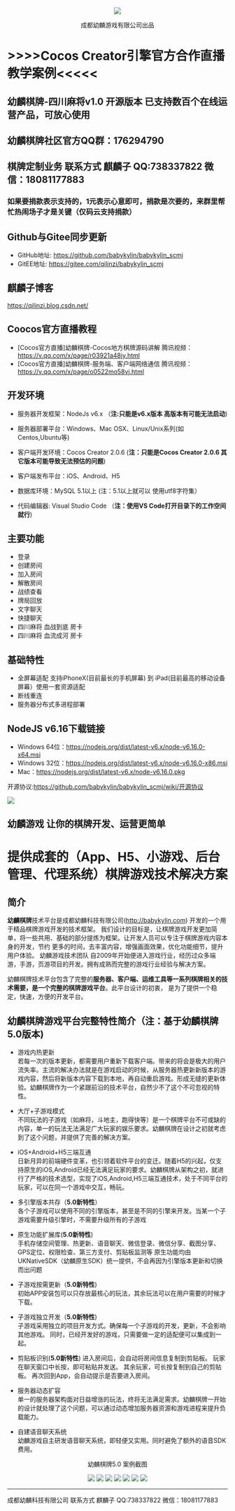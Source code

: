 <div align='center'>
    <img src=https://blogassets.oss-cn-shenzhen.aliyuncs.com/logo_hor.png>
    </img>
    <p>成都幼麟游戏有限公司出品</p>
</div>



# >>>>Cocos Creator引擎官方合作直播教学案例<<<<< 

## 幼麟棋牌-四川麻将v1.0 开源版本  已支持数百个在线运营产品，可放心使用 

## 幼麟棋牌社区官方QQ群：176294790 

## 棋牌定制业务 联系方式 麒麟子 QQ:738337822 微信：18081177883 

### 如果要捐款表示支持的，1元表示心意即可，捐款是次要的，来群里帮忙热闹场子才是关键（仅码云支持捐款）


Github与Gitee同步更新 
--
- GitHub地址: https://github.com/babykylin/babykylin_scmj 
- GitEE地址: https://gitee.com/qilinzi/babykylin_scmj 

麒麟子博客 
--
https://qilinzi.blog.csdn.net/


Coocos官方直播教程
---
- [Cocos官方直播]幼麟棋牌-Cocos地方棋牌源码讲解 腾讯视频：https://v.qq.com/x/page/r03921a48jy.html  
- [Cocos官方直播]幼麟棋牌-服务端、客户端网络通信 腾讯视频：https://v.qq.com/x/page/o0522mo58vj.html  


**开发环境**
---
- 服务器开发框架：NodeJs v6.x （**注:只能是v6.x版本 高版本有可能无法启动**)

- 服务器部署平台：Windows、Mac OSX、Linux/Unix系列(如 Centos,Ubuntu等)

- 客户端开发环境：Cocos Creator 2.0.6 (**注：只能是Cocos Creator 2.0.6 其它版本可能导致无法预估的问题**)

- 客户端发布平台：iOS、Android、H5

- 数据库环境：MySQL 5.1以上 (注：5.1以上就可以 使用utf8字符集）

- 代码编辑器: Visual Studio Code （**注：使用VS Code打开目录下的工作空间就行**)


**主要功能**  
---
- 登录  
- 创建房间  
- 加入房间  
- 解散房间  
- 战绩查看  
- 牌局回放  
- 文字聊天  
- 快捷聊天  
- 四川麻将 血战到底 房卡  
- 四川麻将 血流成河 房卡  

**基础特性**
---
- 全屏幕适配 支持iPhoneX(目前最长的手机屏幕) 到 iPad(目前最高的移动设备屏幕）使用一套资源适配  
- 断线重连  
- 服务器分布式多进程部署  

**NodeJS v6.16下载链接**
---
- Windows 64位：https://nodejs.org/dist/latest-v6.x/node-v6.16.0-x64.msi  
- Windows 32位：https://nodejs.org/dist/latest-v6.x/node-v6.16.0-x86.msi  
- Mac：https://nodejs.org/dist/latest-v6.x/node-v6.16.0.pkg  

开源协议:<https://github.com/babykylin/babykylin_scmj/wiki/开源协议>

   
![](https://images.gitee.com/uploads/images/2019/0418/000838_d6c4b9ca_1609936.png)

幼麟游戏 让你的棋牌开发、运营更简单
---
提供成套的（App、H5、小游戏、后台管理、代理系统）棋牌游戏技术解决方案 
====

简介
---

  **幼麟棋牌**技术平台是成都幼麟科技有限公司(http://babykylin.com) 开发的一个用于精品棋牌游戏开发的技术框架。
我们设计的目标是，让棋牌游戏开发更加简单，将一些共用、基础的部分提炼为框架。让开发人员可以专注于棋牌游戏内容本身的开发，节约
更多的时间，去丰富内容，增强画面效果，优化功能细节，提升用户体验。
幼麟游戏技术团队 自2009年开始便进入游戏行业，经历过众多端游，手游，页游项目的开发。拥有成熟而完整的游戏行业经验与解决方案。

幼麟棋牌技术平台包含了完整的**服务器、客户端、运维工具等一系列棋牌相关的技术需要，是一个完整的棋牌游戏平台**。此平台设计的初衷，
是为了提供一个稳定，快速，方便的开发平台。

幼麟棋牌游戏平台完整特性简介（注：基于幼麟棋牌5.0版本)
---
- 游戏内热更新  
 若每一次的版本更新，都需要用户重新下载客户端。带来的将会是极大的用户流失率。主流的解决办法就是在游戏启动的时候，从服务器热更新新版本的游戏内容，然后将新版本内容下载到本地，再自动重启游戏。形成无缝的更新体验。幼麟棋牌作为一个紧跟前沿的技术平台，自然少不了这个不可忽视的特性。
  
- 大厅+子游戏模式  
 不同玩法的子游戏（如麻将，斗地主，跑得快等）是一个棋牌平台不可或缺的内容，单一的玩法无法满足广大玩家的娱乐要求。幼麟棋牌在设计之初就考虑到了这个问题，并提供了完善的解决方案。
  
- iOS+Android+H5三端互通  
 日新月异的前端硬件变革，也引领着软件平台的变迁。随着H5的兴起，仅支持原生的iOS,Android已经无法满足玩家的要求。幼麟棋牌从架构之初，就进行了严格的技术选型，实现了iOS,Android,H5三端互通技术，处于不同平台的玩家，可以在同一个游戏中交互，畅玩。
    
- 多引擎版本共存（**5.0新特性**）  
   各个子游戏可以使用不同的引擎版本，甚至是不同的引擎来开发。当某一个子游戏需要升级引擎时，不需要升级所有的子游戏
 
- 原生功能扩展库(**5.0新特性**)  
   手机存储空间管理、热更新、语音聊天、微信登录、微信分享、截图分享、GPS定位、权限检查、第三方支付、剪贴板监测等 原生功能均由UKNativeSDK（幼麟原生SDK）统一提供，不会再因为引擎版本更新和切换而出问题
 
- 子游戏按需更新（**5.0新特性**)  
   初始APP安装包可以只存放最核心的玩法，其余玩法可以在用户需要的时候才下载。
 
- 子游戏独立开发（**5.0新特性**)   
   子游戏采用独立的项目开发方式。确保每一个子游戏的开发，更新，不会影响其他游戏。 同时，已经开发好的游戏，只需要做一定的适配便可以集成到一起。
- 剪贴板识别(**5.0新特性**)
   进入房间后，会自动将房间信息复制到剪贴板。 玩家在聊天窗口中长按，即可粘贴并发送。 其余玩家，可长按复制到自己的剪贴板。 再次回到App，会自动提示是否要进入房间。
 
- 服务器动态扩容  
 单一的服务器架构面对日益增涨的玩法，终将无法满足需求。幼麟棋牌一开始的设计就处理了这个问题，可以通过动态增加服务器资源和游戏进程来提升负载能力。
  
- 自建语音聊天系统  
 幼麟游戏自主研发语音聊天系统，即轻便又实用。同时避免了额外的语音SDK费用。

<div align='center'>
    <p>幼麟棋牌5.0 案例截图</p>
    <img src=https://blogassets.oss-cn-shenzhen.aliyuncs.com/mlpcj1.jpg>
    <img src=https://blogassets.oss-cn-shenzhen.aliyuncs.com/mlpcj2.jpg>
    <img src=https://blogassets.oss-cn-shenzhen.aliyuncs.com/mlpcj3.jpg>
    <img src=https://blogassets.oss-cn-shenzhen.aliyuncs.com/mlpcj4.jpg>
    <img src=https://blogassets.oss-cn-shenzhen.aliyuncs.com/mlpcj5.jpg>
    <img src=https://blogassets.oss-cn-shenzhen.aliyuncs.com/mlpcj6.jpg>
    <img src=https://blogassets.oss-cn-shenzhen.aliyuncs.com/mlpcj7.jpg>
    </img>
</div>

 
 ----
 成都幼麟科技有限公司 联系方式 麒麟子 QQ:738337822 微信：18081177883
